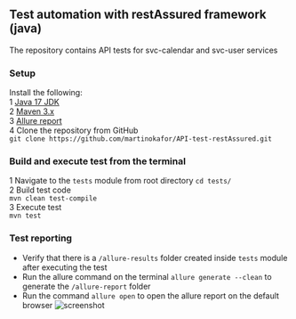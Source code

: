 
## Test automation with restAssured framework (java)
The repository contains API tests for svc-calendar and svc-user services

### Setup
Install the following:       
1 [Java 17 JDK](https://docs.oracle.com/en/java/javase/17/install/overview-jdk-installation.html)  
2 [Maven 3.x](https://maven.apache.org/install.html)   
3 [Allure report](https://allurereport.org/docs/install/)   
4 Clone the repository from GitHub     
    ```git clone https://github.com/martinokafor/API-test-restAssured.git```     

### Build and execute test from the terminal
1 Navigate to the `tests` module from root directory  ``` cd tests/ ```   
2 Build test code       
``` mvn clean test-compile ```           
3 Execute test    
``` mvn test ```


### Test reporting
- Verify that there is a `/allure-results` folder created inside `tests` module after executing the test       
- Run the allure command on the terminal ``` allure generate --clean ``` to generate the `/allure-report` folder    
- Run the command ``` allure open ``` to open the allure report on the default browser
  ![screenshot](images/allure_report.png)    

